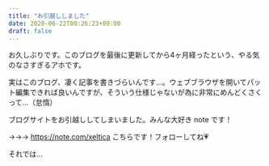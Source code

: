 ```yaml
---
title: "お引越ししました"
date: 2020-06-22T00:26:23+09:00
draft: false
---
```


お久しぶりです。このブログを最後に更新してから4ヶ月経ったという、やる気のなさすぎるアホです。

実はこのブログ、凄く記事を書きづらいんです...。ウェブブラウザを開いてパット編集できれば良いんですが、そういう仕様じゃないが為に非常にめんどくさくって...（怠惰）

ブログサイトをお引越ししてしまいました。みんな大好き note です！

→→→ https://note.com/xeltica こちらです！フォローしてね💗

それでは...

<!--more-->